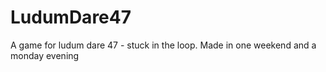 # LudumDare47

A game for ludum dare 47 - stuck in the loop.
Made in one weekend and a monday evening
